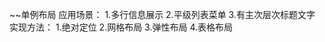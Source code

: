 ~~单例布局
    应用场景：
            1.多行信息展示
            2.平级列表菜单
            3.有主次层次标题文字
    实现方法：
            1.绝对定位
            2.网格布局
            3.弹性布局
            4.表格布局